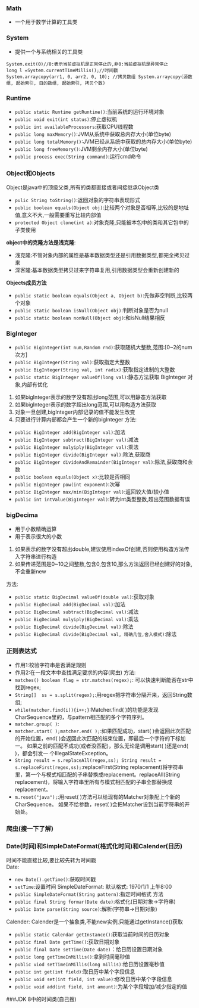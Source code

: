 ### Math
- 一个用于数学计算的工具类

### System 
- 提供一个与系统相关的工具类
```
System.exit(0)//0:表示当前虚拟机是正常停止的,非0:当前虚拟机是异常停止
long l =System.currentTimeMillis();//时间戳
System.arraycopy(arr1, 0, arr2, 0, 10); //拷贝数组 System.arraycopy(源数组, 起始索引, 目的数组, 起始索引, 拷贝个数)
```

### Runtime
- ```public static Runtime getRuntime()```:当前系统的运行环境对象
- ```public void exit(int status)```:停止虚拟机
- ```public int availableProcessors```:获取CPU线程数
- ```public long maxMemory()```:JVM从系统中获取总内存大小(单位byte)
- ```public long totalMemory()```:JVM已经从系统中获取的总内存大小(单位byte)
- ```public long freeMemory()```:JVM剩余内存大小(单位byte)
- ```public process exec(String command)```:运行cmd命令

### Object和Objects
Object是java中的顶级父类,所有的类都直接或者间接继承Object类
- ```pulic String toString()```:返回对象的字符串表现形式
- ```public boolean equals(Object obj)```:比较两个对象是否相等,比较的是地址值,意义不大,一般需要重写比较内部值
- ```protected Object clone(int a)```:对象克隆,只能被本包中的类和其它包中的子类使用

**object中的克隆方法是浅克隆**:
- 浅克隆:不管对象内部的属性是基本数据类型还是引用数据类型,都完全拷贝过来
- 深客隆:基本数据类型拷贝过来字符串复用,引用数据类型会重新创建新的

**Objects成员方法**
- ```public static boolean equals(Object a, Object b)```:先做非空判断,比较两个对象
- ```public static boolean isNull(Object obj)```:判断对象是否为null
- ```public static boolean nonNull(Object obj)```:和isNull结果相反

### BigInteger
- ```public BigInteger(int num,Random rnd)```:获取随机大整数,范围:[0~2的num次方]
- ```public BigInteger(String val)```:获取指定大整数
- ```public BigInteger(String val, int radix)```:获取指定进制的大整数
- ```public static BigInteger valueOf(long val)```:静态方法获取 BigInteger 对象,内部有优化
1. 如果bigInteger表示的数字没有超出long范围,可以用静态方法获取
2. 如果bigInteger表示的数字超出long范围,可以用构造方法获取
3. 对象一旦创建,bigInteger内部记录的值不能发生改变
4. 只要进行计算内部都会产生一个新的bigInteger
方法:
- ```public BigInteger add(BigInteger val)```:加法
- ```public BigInteger subtract(BigInteger val)```:减法
- ```public BigInteger mulyiply(BigInteger val)```:乘法
- ```public BigInteger divide(BigInteger val)```:除法,获取商
- ```public BigInteger divideAndRemainder(BigInteger val)```:除法,获取商和余数
- ```public boolean equals(Object x)```:比较是否相同
- ```public BigInteger pow(int exponent)```:次幂
- ```public BigInteger max/min(BigInteger val)```:返回较大值/较小值
- ```public int intValue(BigInteger val)```:转为int类型整数,超出范围数据有误

### bigDecima
- 用于小数精确运算
- 用于表示很大的小数
1. 如果表示的数字没有超出double,建议使用indexOf创建,否则使用构造方法传入字符串进行构造
2. 如果传递范围是0~10之间整数,包含0,包含10,那么方法返回已经创建好的对象,不会重新new

方法:
- ```public static BigDecimal valueOf(double val)```:获取对象
- ```public BigDecimal add(BigDecimal val)```:加法
- ```public BigDecimal subtract(BigDecimal val)```:减法
- ```public BigDecimal mulyiply(BigDecimal val)```:乘法
- ```public BigDecimal divide(BigDecimal val)```:除法
- ```public BigDecimal divide(BigDecimal val, 精确几位,舍入模式)```:除法

### 正则表达式
- 作用1:校验字符串是否满足规则
- 作用2:在一段文本中查找满足要求的内容(爬虫)
方法:
- ```matches() boolean flag = str.matches(regex);```: 可以快速判断能否在str中找到regex;
- ```String[]  ss = s.split(regex);```:用regex把字符串分隔开来，返回String数组;
- ```while(matcher.find(i)){i++;}```:Matcher.find( )的功能是发现CharSequence里的，与pattern相匹配的多个字符序列。
- ```matcher.group( )```:
- ```matcher.start( );matcher.end( );```:如果匹配成功，start( )会返回此次匹配的开始位置，end( )会返回此次匹配的结束位置，即最后一个字符的下标加一。 如果之前的匹配不成功(或者没匹配)，那么无论是调用start( )还是end( )，都会引发一 个IllegalStateException。
- ```String result = s.replaceAll(regex,ss); String result = s.replaceFirst(regex,ss);```:replaceFirst(String replacement)将字符串里，第一个与模式相匹配的子串替换成replacement。replaceAll(String replacement)，将输入字符串里所有与模式相匹配的子串全部替换成replacement。
- ```m.reset("java");```:用reset( )方法可以给现有的Matcher对象配上个新的CharSequence。 如果不给参数，reset( )会把Matcher设到当前字符串的开始处。
### 爬虫(搜一下了解)

### Date(时间)和SimpleDateFormat(格式化时间)和Calender(日历)
时间不能直接比较,要比较先转为时间戳<br>
Date:
- ```new Date().getTime()```:获取时间戳
- ```setTime```:设置时间
SimpleDateFormat:
默认格式: 1970/1/1 上午8:00
- ```public SimpleDateFormat(String pattern)```:指定时间格式
方法
- ```public final String formar(Date date)```:格式化(日期对象->字符串)
- ```public Date parse(String source)```:解析(字符串->日期对象)

Calender:
Calender是一个抽象类,不能new实例,只能通过getInstance()获取
- ```public static Calendar getInstance()```:获取当前时间的日历对象
- ```public final Date getTime()```:获取日期对象
- ```public final Date setTime(Date date)```：给日历设置日期对象
- ```public long getTimeInMillis()```:拿到时间毫秒值
- ```public viod setTimeInMillis(long millis)```:给日历设置毫秒值
- ```public int get(int field)```:取日历中某个字段信息
- ```public void set(int field, int value)```:修改日历中某个字段信息
- ```public void add(int field, int amount)```:为某个字段增加/减少指定的值

###JDK 8中的时间类(自己搜)